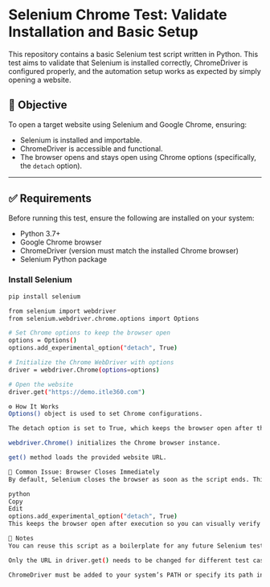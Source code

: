 # Selenium Chrome Test: Validate Installation and Basic Setup

This repository contains a basic Selenium test script written in Python. This test aims to validate that Selenium is installed correctly, ChromeDriver is configured properly, and the automation setup works as expected by simply opening a website.

## 📌 Objective

To open a target website using Selenium and Google Chrome, ensuring:
- Selenium is installed and importable.
- ChromeDriver is accessible and functional.
- The browser opens and stays open using Chrome options (specifically, the `detach` option).

---

## ✅ Requirements

Before running this test, ensure the following are installed on your system:

- Python 3.7+
- Google Chrome browser
- ChromeDriver (version must match the installed Chrome browser)
- Selenium Python package

### Install Selenium
```bash
pip install selenium

from selenium import webdriver
from selenium.webdriver.chrome.options import Options

# Set Chrome options to keep the browser open
options = Options()
options.add_experimental_option("detach", True)

# Initialize the Chrome WebDriver with options
driver = webdriver.Chrome(options=options)

# Open the website
driver.get("https://demo.itle360.com")

⚙️ How It Works
Options() object is used to set Chrome configurations.

The detach option is set to True, which keeps the browser open after the script finishes execution.

webdriver.Chrome() initializes the Chrome browser instance.

get() method loads the provided website URL.

🚫 Common Issue: Browser Closes Immediately
By default, Selenium closes the browser as soon as the script ends. This is solved by using:

python
Copy
Edit
options.add_experimental_option("detach", True)
This keeps the browser open after execution so you can visually verify the automation result.

📎 Notes
You can reuse this script as a boilerplate for any future Selenium test.

Only the URL in driver.get() needs to be changed for different test cases.

ChromeDriver must be added to your system’s PATH or specify its path in webdriver.Chrome(executable_path="...")
